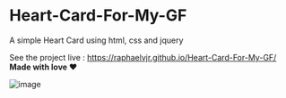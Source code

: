 # Heart-Card-For-My-GF
A simple Heart Card using html, css and jquery

See the project live : https://raphaelvjr.github.io/Heart-Card-For-My-GF/
                                      <strong> Made with love ❤️ </strong>

![image](https://user-images.githubusercontent.com/85368313/188794883-58e30827-1570-46ae-93e3-bfa7aee5a9c3.png)
